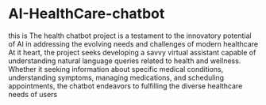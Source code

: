 # AI-HealthCare-chatbot
this is The health chatbot project is a testament to the innovatory potential of AI in addressing the evolving 
needs and challenges of modern healthcare
At it heart, the project seeks developing a savvy virtual assistant capable of understanding natural language queries related to health and wellness. Whether 
it seeking information about specific medical conditions, understanding symptoms, managing 
medications, and scheduling appointments, the chatbot endeavors to fulfilling the diverse healthcare 
needs of users
